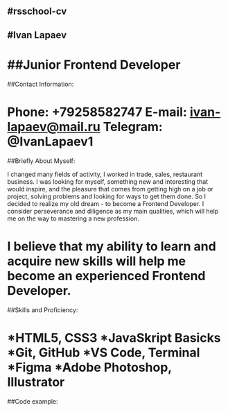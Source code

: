 #rsschool-cv
---------
#Ivan Lapaev
---------
##Junior Frontend Developer
=========
##Contact Information:

**Phone:** +79258582747
**E-mail:** ivan-lapaev@mail.ru
**Telegram:** @IvanLapaev1
==========
##Briefly About Myself:

I changed many fields of activity, I worked in trade, sales, restaurant business. I was looking for myself, something new and interesting that would inspire, and the pleasure that comes from getting high on a job or project, solving problems and looking for ways to get them done. So I decided to realize my old dream - to become a Frontend Developer. I consider perseverance and diligence as my main qualities, which will help me on the way to mastering a new profession.

I believe that my ability to learn and acquire new skills will help me become an experienced Frontend Developer.
===========
##Skills and Proficiency:

*HTML5, CSS3
*JavaSkript Basicks
*Git, GitHub
*VS Code, Terminal
*Figma
*Adobe Photoshop, Illustrator
============
##Code example:

